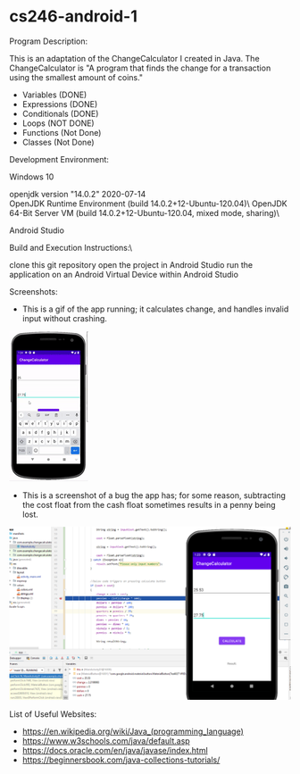 # cs246-android-1


Program Description: 

This is an adaptation of the ChangeCalculator I created in Java.
The ChangeCalculator is
"A program that finds the change for a transaction using the smallest amount of coins."

- Variables (DONE)
- Expressions (DONE)
- Conditionals (DONE)
- Loops (NOT DONE)
- Functions (Not Done)
- Classes (Not Done)


Development Environment: 

Windows 10

openjdk version "14.0.2" 2020-07-14\
OpenJDK Runtime Environment (build 14.0.2+12-Ubuntu-120.04)\ 
OpenJDK 64-Bit Server VM (build 14.0.2+12-Ubuntu-120.04, mixed mode, sharing)\

Android Studio

Build and Execution Instructions:\

clone this git repository
open the project in Android Studio
run the application on an Android Virtual Device within Android Studio


Screenshots:

- This is a gif of the app running; it calculates change, and handles invalid input without crashing.

![gif](https://github.com/jmattgiroux/cs246-android-1/blob/main/changeCalculator.gif)

- This is a screenshot of a bug the app has; for some reason, subtracting the cost float from the cash float sometimes results in a penny being lost.

![bug screenshot](https://github.com/jmattgiroux/cs246-android-1/blob/main/Screenshot%20(124).png)


List of Useful Websites:

- https://en.wikipedia.org/wiki/Java_(programming_language)
- https://www.w3schools.com/java/default.asp
- https://docs.oracle.com/en/java/javase/index.html
- https://beginnersbook.com/java-collections-tutorials/


